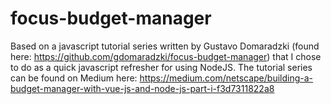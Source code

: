 # focus-budget-manager
Based on a javascript tutorial series written by Gustavo Domaradzki (found here: https://github.com/gdomaradzki/focus-budget-manager) that I chose to do as a quick javascript refresher for using NodeJS. The tutorial series can be found on Medium here: https://medium.com/netscape/building-a-budget-manager-with-vue-js-and-node-js-part-i-f3d7311822a8
